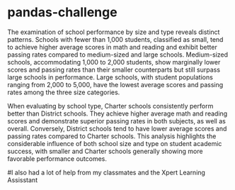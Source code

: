 # pandas-challenge

The examination of school performance by size and type reveals distinct patterns. Schools with fewer than 1,000 students, classified as small, tend to achieve higher average scores in math and reading and exhibit better passing rates compared to medium-sized and large schools. Medium-sized schools, accommodating 1,000 to 2,000 students, show marginally lower scores and passing rates than their smaller counterparts but still surpass large schools in performance. Large schools, with student populations ranging from 2,000 to 5,000, have the lowest average scores and passing rates among the three size categories.

When evaluating by school type, Charter schools consistently perform better than District schools. They achieve higher average math and reading scores and demonstrate superior passing rates in both subjects, as well as overall. Conversely, District schools tend to have lower average scores and passing rates compared to Charter schools. This analysis highlights the considerable influence of both school size and type on student academic success, with smaller and Charter schools generally showing more favorable performance outcomes.

#I also had a lot of help from my classmates and the Xpert Learning Assisstant
